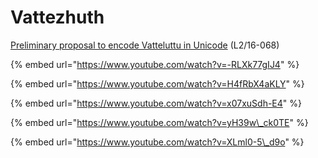 # Vattezhuth

[Preliminary proposal to encode Vatteluttu in Unicode](http://www.unicode.org/L2/L2016/16068-vatteluttu.pdf) \(L2/16-068\)

{% embed url="https://www.youtube.com/watch?v=-RLXk77gIJ4" %}



{% embed url="https://www.youtube.com/watch?v=H4fRbX4aKLY" %}



{% embed url="https://www.youtube.com/watch?v=x07xuSdh-E4" %}

{% embed url="https://www.youtube.com/watch?v=yH39w\_ck0TE" %}



{% embed url="https://www.youtube.com/watch?v=XLml0-5\_d9o" %}



